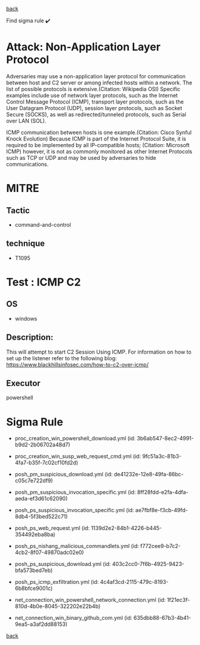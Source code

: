 
[back](../index.md)

Find sigma rule :heavy_check_mark: 

# Attack: Non-Application Layer Protocol 

Adversaries may use a non-application layer protocol for communication between host and C2 server or among infected hosts within a network. The list of possible protocols is extensive.(Citation: Wikipedia OSI) Specific examples include use of network layer protocols, such as the Internet Control Message Protocol (ICMP), transport layer protocols, such as the User Datagram Protocol (UDP), session layer protocols, such as Socket Secure (SOCKS), as well as redirected/tunneled protocols, such as Serial over LAN (SOL).

ICMP communication between hosts is one example.(Citation: Cisco Synful Knock Evolution)
 Because ICMP is part of the Internet Protocol Suite, it is required to be implemented by all IP-compatible hosts; (Citation: Microsoft ICMP) however, it is not as commonly monitored as other Internet Protocols such as TCP or UDP and may be used by adversaries to hide communications.

# MITRE
## Tactic
  - command-and-control


## technique
  - T1095


# Test : ICMP C2
## OS
  - windows


## Description:
This will attempt to  start C2 Session Using ICMP. For information on how to set up the listener
refer to the following blog: https://www.blackhillsinfosec.com/how-to-c2-over-icmp/


## Executor
powershell

# Sigma Rule
 - proc_creation_win_powershell_download.yml (id: 3b6ab547-8ec2-4991-b9d2-2b06702a48d7)

 - proc_creation_win_susp_web_request_cmd.yml (id: 9fc51a3c-81b3-4fa7-b35f-7c02cf10fd2d)

 - posh_pm_suspicious_download.yml (id: de41232e-12e8-49fa-86bc-c05c7e722df9)

 - posh_pm_suspicious_invocation_specific.yml (id: 8ff28fdd-e2fa-4dfa-aeda-ef3d61c62090)

 - posh_ps_suspicious_invocation_specific.yml (id: ae7fbf8e-f3cb-49fd-8db4-5f3bed522c71)

 - posh_ps_web_request.yml (id: 1139d2e2-84b1-4226-b445-354492eba8ba)

 - posh_ps_nishang_malicious_commandlets.yml (id: f772cee9-b7c2-4cb2-8f07-49870adc02e0)

 - posh_ps_suspicious_download.yml (id: 403c2cc0-7f6b-4925-9423-bfa573bed7eb)

 - posh_ps_icmp_exfiltration.yml (id: 4c4af3cd-2115-479c-8193-6b8bfce9001c)

 - net_connection_win_powershell_network_connection.yml (id: 1f21ec3f-810d-4b0e-8045-322202e22b4b)

 - net_connection_win_binary_github_com.yml (id: 635dbb88-67b3-4b41-9ea5-a3af2dd88153)



[back](../index.md)
